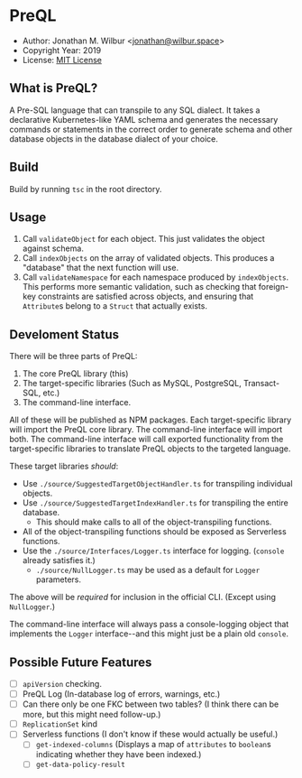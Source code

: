 # PreQL

* Author: Jonathan M. Wilbur <[jonathan@wilbur.space](mailto:jonathan@wilbur.space)>
* Copyright Year: 2019
* License: [MIT License](https://mit-license.org/)

## What is PreQL?

A Pre-SQL language that can transpile to any SQL dialect. It takes a declarative
Kubernetes-like YAML schema and generates the necessary commands or statements
in the correct order to generate schema and other database objects in the
database dialect of your choice.

## Build

Build by running `tsc` in the root directory.

## Usage

1.  Call `validateObject` for each object. This just validates the object against schema.
2.  Call `indexObjects` on the array of validated objects. This produces a
    "database" that the next function will use.
3.  Call `validateNamespace` for each namespace produced by `indexObjects`.
    This performs more semantic validation, such as checking that foreign-key
    constraints are satisfied across objects, and ensuring that `Attribute`s
    belong to a `Struct` that actually exists.

## Develoment Status

There will be three parts of PreQL:

1. The core PreQL library (this)
2. The target-specific libraries (Such as MySQL, PostgreSQL, Transact-SQL, etc.)
3. The command-line interface.

All of these will be published as NPM packages. Each target-specific library will
import the PreQL core library. The command-line interface will import both. The
command-line interface will call exported functionality from the target-specific
libraries to translate PreQL objects to the targeted language.

These target libraries _should_:

- Use `./source/SuggestedTargetObjectHandler.ts` for transpiling individual objects.
- Use `./source/SuggestedTargetIndexHandler.ts` for transpiling the entire database.
  - This should make calls to all of the object-transpiling functions.
- All of the object-transpiling functions should be exposed as Serverless functions.
- Use the `./source/Interfaces/Logger.ts` interface for logging. (`console` already satisfies it.)
  - `./source/NullLogger.ts` may be used as a default for `Logger` parameters.

The above will be _required_ for inclusion in the official CLI. (Except using `NullLogger`.)

The command-line interface will always pass a console-logging object that
implements the `Logger` interface--and this might just be a plain old `console`.

## Possible Future Features

- [ ] `apiVersion` checking.
- [ ] PreQL Log (In-database log of errors, warnings, etc.)
- [ ] Can there only be one FKC between two tables? (I think there can be more, but this might need follow-up.)
- [ ] `ReplicationSet` kind
- [ ] Serverless functions (I don't know if these would actually be useful.)
  - [ ] `get-indexed-columns` (Displays a map of `attributes` to `boolean`s indicating whether they have been indexed.)
  - [ ] `get-data-policy-result`